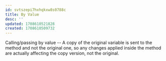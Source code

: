 ```yaml
---
id: svtszepi7hxhqkxw8s0788c
title: By Value
desc: ''
updated: 1708610521828
created: 1708610509732
---
```



Calling/passing by value -- A copy of the original variable is sent to the method and not the original one, so any changes applied inside the method are actually affecting the copy version, not the original.
